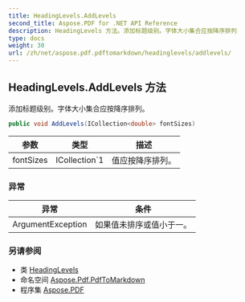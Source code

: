 ```yaml
---
title: HeadingLevels.AddLevels
second_title: Aspose.PDF for .NET API Reference
description: HeadingLevels 方法。添加标题级别。字体大小集合应按降序排列
type: docs
weight: 30
url: /zh/net/aspose.pdf.pdftomarkdown/headinglevels/addlevels/
---
```

## HeadingLevels.AddLevels 方法

添加标题级别。字体大小集合应按降序排列。

```csharp
public void AddLevels(ICollection<double> fontSizes)
```

| 参数 | 类型 | 描述 |
| --- | --- | --- |
| fontSizes | ICollection`1 | 值应按降序排列。 |

### 异常

| 异常 | 条件 |
| --- | --- |
| ArgumentException | 如果值未排序或值小于一。 |

### 另请参阅

* 类 [HeadingLevels](../)
* 命名空间 [Aspose.Pdf.PdfToMarkdown](../../../aspose.pdf.pdftomarkdown/)
* 程序集 [Aspose.PDF](../../../)